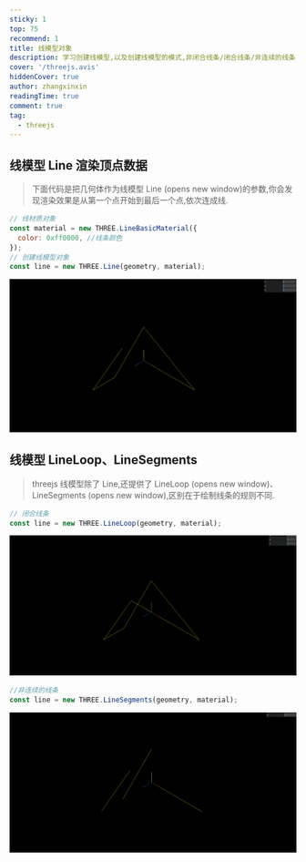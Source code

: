 ```yaml
---
sticky: 1
top: 75
recommend: 1
title: 线模型对象
description: 学习创建线模型,以及创建线模型的模式,非闭合线条/闭合线条/非连续的线条
cover: '/threejs.avis'
hiddenCover: true
author: zhangxinxin
readingTime: true
comment: true
tag:
  - threejs
---
```


## 线模型 Line 渲染顶点数据

> 下面代码是把几何体作为线模型 Line (opens new window)的参数,你会发现渲染效果是从第一个点开始到最后一个点,依次连成线.

```js
// 线材质对象
const material = new THREE.LineBasicMaterial({
  color: 0xff0000, //线条颜色
});
// 创建线模型对象
const line = new THREE.Line(geometry, material);
```

![](../../public/threejs/非闭合线条.png)

## 线模型 LineLoop、LineSegments

> threejs 线模型除了 Line,还提供了 LineLoop (opens new window)、LineSegments (opens new window),区别在于绘制线条的规则不同.

```js
// 闭合线条
const line = new THREE.LineLoop(geometry, material);
```

![](../../public/threejs/闭合线条.png)

```js
//非连续的线条
const line = new THREE.LineSegments(geometry, material);
```

![](../../public/threejs/非连续的线条.png)
